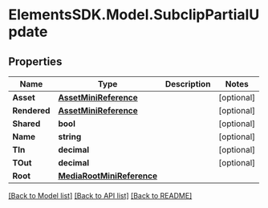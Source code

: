 # ElementsSDK.Model.SubclipPartialUpdate

## Properties

Name | Type | Description | Notes
------------ | ------------- | ------------- | -------------
**Asset** | [**AssetMiniReference**](AssetMiniReference.md) |  | [optional] 
**Rendered** | [**AssetMiniReference**](AssetMiniReference.md) |  | [optional] 
**Shared** | **bool** |  | [optional] 
**Name** | **string** |  | [optional] 
**TIn** | **decimal** |  | [optional] 
**TOut** | **decimal** |  | [optional] 
**Root** | [**MediaRootMiniReference**](MediaRootMiniReference.md) |  | 

[[Back to Model list]](../#documentation-for-models) [[Back to API list]](../#documentation-for-api-endpoints) [[Back to README]](../)

